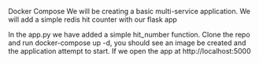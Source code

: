 Docker Compose 
We will be creating a basic multi-service application. We will add a simple redis hit counter with our flask app

In the app.py we have added a simple hit_number function. 
Clone the repo and run docker-compose up -d, you should see an image be created and the application attempt to start. 
If we open the app at http://localhost:5000
